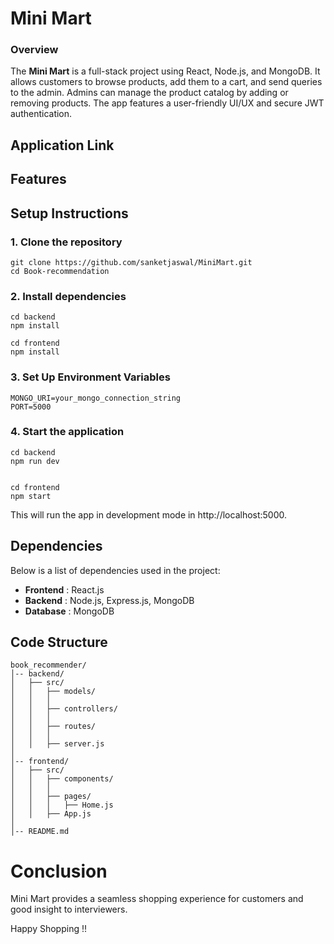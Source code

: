 #  Mini Mart

### Overview

The **Mini Mart** is a full-stack project using React, Node.js, and MongoDB. It allows customers to browse products, add them to a cart, and send queries to the admin. Admins can manage the product catalog by adding or removing products. The app features a user-friendly UI/UX and secure JWT authentication.

## Application Link

<!-- [https://book-surf.onrender.com/](https://book-surf.onrender.com/) -->

## Features

<!-- - **Recommendations**: Users receive book suggestions based on genres, authors.
- **RESTful API**: Endpoints for handling book data and recommendations.
- **MongoDB Database**: Stores book details and optionally user preferences.
- **Genre DropDown**: Search books based on genre.
- **Author Search**: Search Books based on Authors.
- **Responsive Design**: The layout adapts seamlessly to different screen sizes.
- **Animations**: Soothing Animations for Application using Javascript. -->

## Setup Instructions

### 1. Clone the repository

```shell
git clone https://github.com/sanketjaswal/MiniMart.git
cd Book-recommendation
```

### 2. Install dependencies

```shell
cd backend
npm install

cd frontend
npm install
```

### 3. Set Up Environment Variables

```shell
MONGO_URI=your_mongo_connection_string
PORT=5000
```

### 4. Start the application

```shell
cd backend
npm run dev


cd frontend
npm start
```

This will run the app in development mode in http://localhost:5000.


## Dependencies

Below is a list of dependencies used in the project:

- **Frontend** : React.js
- **Backend** : Node.js, Express.js, MongoDB
- **Database** : MongoDB
<!-- - **Hosting** : Render -->

## Code Structure

```shell
book_recommender/
│-- backend/
│   ├── src/
│   │   ├── models/
│   │   │  
│   │   ├── controllers/
│   │   │   
│   │   ├── routes/
│   │   │  
│   │   ├── server.js
│
│-- frontend/
│   ├── src/
│   │   ├── components/
│   │   │ 
│   │   ├── pages/
│   │   │   ├── Home.js
│   │   ├── App.js
│
│-- README.md
```


# Conclusion

Mini Mart provides a seamless shopping experience for customers and good insight to interviewers.

Happy Shopping !!
